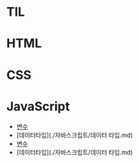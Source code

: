 # TIL

# HTML

# CSS

# JavaScript

- [변수](./자바스크립트/변수.md)
- [데이터타입](./자바스크립트/데이터 타입.md)
- [변수](./자바스크립트/변수.md)
- [데이터타입](./자바스크립트/데이터 타입.md)



